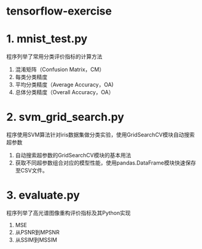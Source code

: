 # tensorflow-exercise

# 1. mnist_test.py 

程序列举了常用分类评价指标的计算方法

1. 混淆矩阵（Confusion Matrix，CM）
2. 每类分类精度
3. 平均分类精度（Average Accuracy，OA)
4. 总体分类精度（Overall Accuracy，OA）

# 2. svm_grid_search.py

程序使用SVM算法针对iris数据集做分类实验，使用GridSearchCV模块自动搜索超参数

1. 自动搜索超参数的GridSearchCV模块的基本用法
2. 获取不同超参数组合对应的模型性能，使用pandas.DataFrame模块快速保存至CSV文件。

# 3. evaluate.py

程序列举了高光谱图像重构评价指标及其Python实现

1. MSE
2. 从PSNR到MPSNR
3. 从SSIM到MSSIM
